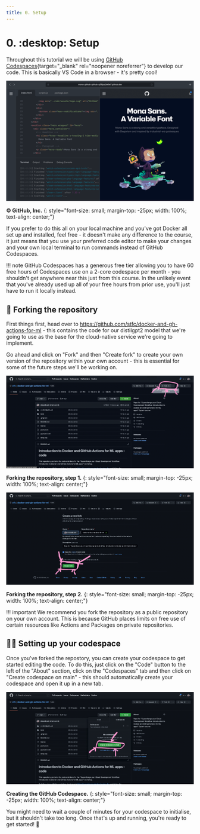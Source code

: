 ```yaml
---
title: 0. Setup
---
```


# 0. :desktop: Setup

Throughout this tutorial we will be using [GitHub Codespaces](https://github.com/features/codespaces){target="_blank" rel="noopener noreferrer"} to develop our code. This is basically VS Code in a browser - it's pretty cool!

![screenshot of a GitHub Codespace](images/0-setup/codespaces.webp)

**©️ GitHub, Inc.**
{: style="font-size: small; margin-top: -25px; width: 100%; text-align: center;"}

If you prefer to do this all on your local machine and you've got Docker all set up and installed, feel free - it doesn't make any difference to the course, it just means that you use your preferred code editor to make your changes and your own local terminal to run commands instead of GitHub Codespaces.

!!! note
    GitHub Codespaces has a generous free tier allowing you to have 60 free hours of Codespaces use on a 2-core codespace per month - you shouldn't get anywhere near this just from this course. In the unlikely event that you've already used up all of your free hours from prior use, you'll just have to run it locally instead.

## 🍴 Forking the repository

First things first, head over to https://github.com/stfc/docker-and-gh-actions-for-ml - this contains the code for our distilgpt2 model that we're going to use as the base for the cloud-native service we're going to implement.

Go ahead and click on "Fork" and then "Create fork" to create your own version of the repository within your own account - this is essential for some of the future steps we'll be working on.

![screenshot of fork button](images/0-setup/repo-fork-1.png)

**Forking the repository, step 1.**
{: style="font-size: small; margin-top: -25px; width: 100%; text-align: center;"}

![screenshot of fork page](images/0-setup/repo-fork-2.png)

**Forking the repository, step 2.**
{: style="font-size: small; margin-top: -25px; width: 100%; text-align: center;"}

!!! important
    We recommend you fork the repository as a public repository on your own account. This is because GitHub places limits on free use of certain resources like Actions and Packages on private repositories.

## 🧑‍💻 Setting up your codespace

Once you've forked the repostory, you can create your codespace to get started editing the code. To do this, just click on the "Code" button to the left of the "About" section, click on the "Codespaces" tab and then click on "Create codespace on main" - this should automatically create your codespace and open it up in a new tab.

![screenshot of create codespace page](images/0-setup/create-codespace.png)

**Creating the GitHub Codespace.**
{: style="font-size: small; margin-top: -25px; width: 100%; text-align: center;"}

You might need to wait a couple of minutes for your codespace to initialise, but it shouldn't take too long. Once that's up and running, you're ready to get started! 🎊
